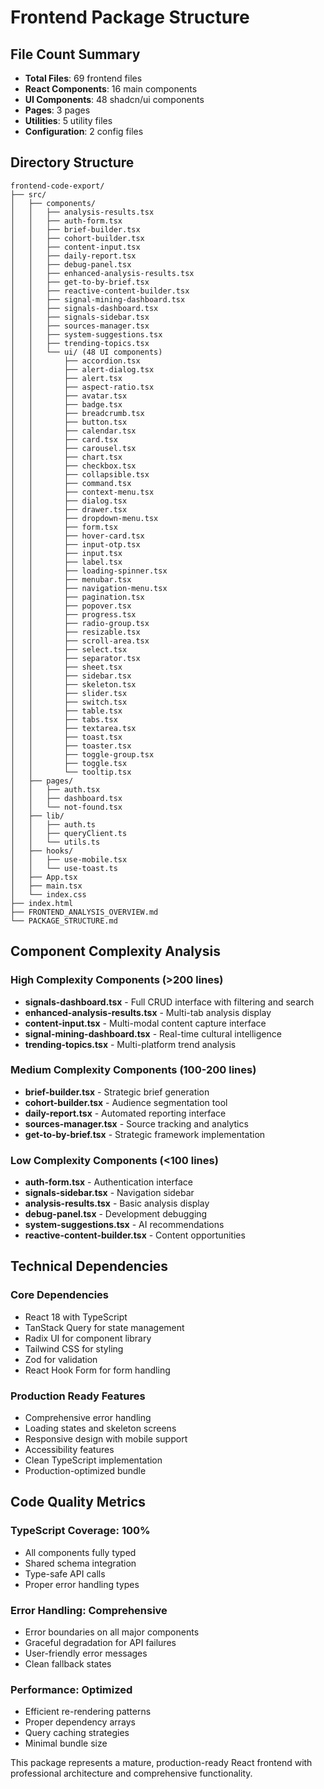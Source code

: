 # Frontend Package Structure

## File Count Summary
- **Total Files**: 69 frontend files
- **React Components**: 16 main components
- **UI Components**: 48 shadcn/ui components
- **Pages**: 3 pages
- **Utilities**: 5 utility files
- **Configuration**: 2 config files

## Directory Structure

```
frontend-code-export/
├── src/
│   ├── components/
│   │   ├── analysis-results.tsx
│   │   ├── auth-form.tsx
│   │   ├── brief-builder.tsx
│   │   ├── cohort-builder.tsx
│   │   ├── content-input.tsx
│   │   ├── daily-report.tsx
│   │   ├── debug-panel.tsx
│   │   ├── enhanced-analysis-results.tsx
│   │   ├── get-to-by-brief.tsx
│   │   ├── reactive-content-builder.tsx
│   │   ├── signal-mining-dashboard.tsx
│   │   ├── signals-dashboard.tsx
│   │   ├── signals-sidebar.tsx
│   │   ├── sources-manager.tsx
│   │   ├── system-suggestions.tsx
│   │   ├── trending-topics.tsx
│   │   └── ui/ (48 UI components)
│   │       ├── accordion.tsx
│   │       ├── alert-dialog.tsx
│   │       ├── alert.tsx
│   │       ├── aspect-ratio.tsx
│   │       ├── avatar.tsx
│   │       ├── badge.tsx
│   │       ├── breadcrumb.tsx
│   │       ├── button.tsx
│   │       ├── calendar.tsx
│   │       ├── card.tsx
│   │       ├── carousel.tsx
│   │       ├── chart.tsx
│   │       ├── checkbox.tsx
│   │       ├── collapsible.tsx
│   │       ├── command.tsx
│   │       ├── context-menu.tsx
│   │       ├── dialog.tsx
│   │       ├── drawer.tsx
│   │       ├── dropdown-menu.tsx
│   │       ├── form.tsx
│   │       ├── hover-card.tsx
│   │       ├── input-otp.tsx
│   │       ├── input.tsx
│   │       ├── label.tsx
│   │       ├── loading-spinner.tsx
│   │       ├── menubar.tsx
│   │       ├── navigation-menu.tsx
│   │       ├── pagination.tsx
│   │       ├── popover.tsx
│   │       ├── progress.tsx
│   │       ├── radio-group.tsx
│   │       ├── resizable.tsx
│   │       ├── scroll-area.tsx
│   │       ├── select.tsx
│   │       ├── separator.tsx
│   │       ├── sheet.tsx
│   │       ├── sidebar.tsx
│   │       ├── skeleton.tsx
│   │       ├── slider.tsx
│   │       ├── switch.tsx
│   │       ├── table.tsx
│   │       ├── tabs.tsx
│   │       ├── textarea.tsx
│   │       ├── toast.tsx
│   │       ├── toaster.tsx
│   │       ├── toggle-group.tsx
│   │       ├── toggle.tsx
│   │       └── tooltip.tsx
│   ├── pages/
│   │   ├── auth.tsx
│   │   ├── dashboard.tsx
│   │   └── not-found.tsx
│   ├── lib/
│   │   ├── auth.ts
│   │   ├── queryClient.ts
│   │   └── utils.ts
│   ├── hooks/
│   │   ├── use-mobile.tsx
│   │   └── use-toast.ts
│   ├── App.tsx
│   ├── main.tsx
│   └── index.css
├── index.html
├── FRONTEND_ANALYSIS_OVERVIEW.md
└── PACKAGE_STRUCTURE.md
```

## Component Complexity Analysis

### High Complexity Components (>200 lines)
- **signals-dashboard.tsx** - Full CRUD interface with filtering and search
- **enhanced-analysis-results.tsx** - Multi-tab analysis display
- **content-input.tsx** - Multi-modal content capture interface
- **signal-mining-dashboard.tsx** - Real-time cultural intelligence
- **trending-topics.tsx** - Multi-platform trend analysis

### Medium Complexity Components (100-200 lines)
- **brief-builder.tsx** - Strategic brief generation
- **cohort-builder.tsx** - Audience segmentation tool
- **daily-report.tsx** - Automated reporting interface
- **sources-manager.tsx** - Source tracking and analytics
- **get-to-by-brief.tsx** - Strategic framework implementation

### Low Complexity Components (<100 lines)
- **auth-form.tsx** - Authentication interface
- **signals-sidebar.tsx** - Navigation sidebar
- **analysis-results.tsx** - Basic analysis display
- **debug-panel.tsx** - Development debugging
- **system-suggestions.tsx** - AI recommendations
- **reactive-content-builder.tsx** - Content opportunities

## Technical Dependencies

### Core Dependencies
- React 18 with TypeScript
- TanStack Query for state management
- Radix UI for component library
- Tailwind CSS for styling
- Zod for validation
- React Hook Form for form handling

### Production Ready Features
- Comprehensive error handling
- Loading states and skeleton screens
- Responsive design with mobile support
- Accessibility features
- Clean TypeScript implementation
- Production-optimized bundle

## Code Quality Metrics

### TypeScript Coverage: 100%
- All components fully typed
- Shared schema integration
- Type-safe API calls
- Proper error handling types

### Error Handling: Comprehensive
- Error boundaries on all major components
- Graceful degradation for API failures
- User-friendly error messages
- Clean fallback states

### Performance: Optimized
- Efficient re-rendering patterns
- Proper dependency arrays
- Query caching strategies
- Minimal bundle size

This package represents a mature, production-ready React frontend with professional architecture and comprehensive functionality.